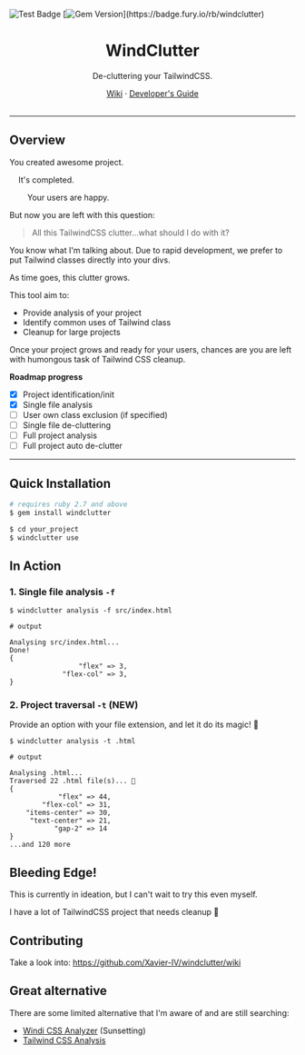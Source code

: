 ![Test Badge](https://github.com/Xavier-iV/windclutter/actions/workflows/main.yml/badge.svg) [![Gem Version](https://badge.fury.io/rb/windclutter.svg?)](https://badge.fury.io/rb/windclutter)

<div align="center">
  <h1>WindClutter</h1>
  <p>De-cluttering your TailwindCSS.</p>
</div>

<p align="center">
  <a href="https://github.com/Xavier-IV/windclutter/wiki">Wiki</a>
  ·
  <a href="https://github.com/Xavier-IV/windclutter/wiki/Developer">Developer's Guide</a>
  <br>
  <br>
</p>

<hr/>

## Overview

You created awesome project.

&nbsp;&nbsp;&nbsp;&nbsp;It's completed.

&nbsp;&nbsp;&nbsp;&nbsp;&nbsp;&nbsp;&nbsp;&nbsp;Your users are happy. 

But now you are left with this question:

> All this TailwindCSS clutter...what should I do with it?

You know what I'm talking about. Due to rapid development, we prefer to put Tailwind classes directly into your divs.

As time goes, this clutter grows.

This tool aim to:

- Provide analysis of your project
- Identify common uses of Tailwind class
- Cleanup for large projects

Once your project grows and ready for your users, chances are you are left with
humongous task of Tailwind CSS cleanup.

**Roadmap progress**

- [x] Project identification/init
- [x] Single file analysis
- [ ] User own class exclusion (if specified)
- [ ] Single file de-cluttering
- [ ] Full project analysis
- [ ] Full project auto de-clutter

<hr/>

## Quick Installation

```bash
# requires ruby 2.7 and above
$ gem install windclutter

$ cd your_project
$ windclutter use
```

## In Action

### 1. Single file analysis `-f`
```
$ windclutter analysis -f src/index.html
```

```
# output

Analysing src/index.html...
Done!
{
                 "flex" => 3,
             "flex-col" => 3,
}
```

### 2. Project traversal `-t` (NEW)

Provide an option with your file extension, and let it do its magic! 🎉

```
$ windclutter analysis -t .html
```

```
# output

Analysing .html...
Traversed 22 .html file(s)... 🎉
{
            "flex" => 44,
        "flex-col" => 31,
    "items-center" => 30,
     "text-center" => 21,
           "gap-2" => 14
}
...and 120 more
```

## Bleeding Edge!

This is currently in ideation, but I can't wait to try this even myself.

I have a lot of TailwindCSS project that needs cleanup 🤯

## Contributing

Take a look into:
https://github.com/Xavier-IV/windclutter/wiki


## Great alternative

There are some limited alternative that I'm aware of and are still searching:

- [Windi CSS Analyzer](https://windicss.org/features/analyzer.html) (Sunsetting)
- [Tailwind CSS Analysis](https://github.com/apvarun/tailwindcss-analysis)